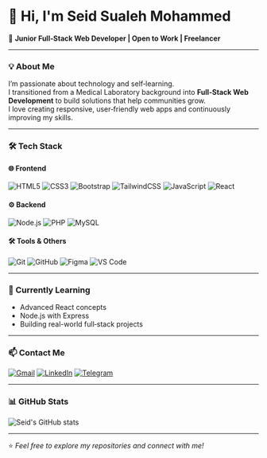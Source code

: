 

# 👋 Hi, I'm Seid Sualeh Mohammed  
🚀 **Junior Full‑Stack Web Developer | Open to Work | Freelancer**

---

### 💡 About Me
I’m passionate about technology and self‑learning.  
I transitioned from a Medical Laboratory background into **Full‑Stack Web Development** to build solutions that help communities grow.  
I love creating responsive, user‑friendly web apps and continuously improving my skills.

---

### 🛠 Tech Stack
#### 🌐 Frontend
![HTML5](https://img.shields.io/badge/-HTML5-orange?logo=html5&logoColor=white)
![CSS3](https://img.shields.io/badge/-CSS3-blue?logo=css3&logoColor=white)
![Bootstrap](https://img.shields.io/badge/-Bootstrap-563D7C?logo=bootstrap&logoColor=white)
![TailwindCSS](https://img.shields.io/badge/-TailwindCSS-06B6D4?logo=tailwindcss&logoColor=white)
![JavaScript](https://img.shields.io/badge/-JavaScript-F7DF1E?logo=javascript&logoColor=black)
![React](https://img.shields.io/badge/-React-61DAFB?logo=react&logoColor=black)

#### ⚙️ Backend
![Node.js](https://img.shields.io/badge/-Node.js-339933?logo=node.js&logoColor=white)
![PHP](https://img.shields.io/badge/-PHP-777BB4?logo=php&logoColor=white)
![MySQL](https://img.shields.io/badge/-MySQL-4479A1?logo=mysql&logoColor=white)

#### 🛠 Tools & Others
![Git](https://img.shields.io/badge/-Git-F05032?logo=git&logoColor=white)
![GitHub](https://img.shields.io/badge/-GitHub-181717?logo=github&logoColor=white)
![Figma](https://img.shields.io/badge/-Figma-F24E1E?logo=figma&logoColor=white)
![VS Code](https://img.shields.io/badge/-VS%20Code-007ACC?logo=visual-studio-code&logoColor=white)

---

### 🌱 Currently Learning
- Advanced React concepts
- Node.js with Express
- Building real-world full‑stack projects

---

### 📫 Contact Me
[![Gmail](https://img.shields.io/badge/Gmail-D14836?style=for-the-badge&logo=gmail&logoColor=white)](mailto:plshireseid@gmail.com)
[![LinkedIn](https://img.shields.io/badge/LinkedIn-0077B5?style=for-the-badge&logo=linkedin&logoColor=white)](seid-sualih)
[![Telegram](https://img.shields.io/badge/Telegram-2CA5E0?style=for-the-badge&logo=telegram&logoColor=white)](seid6363)

---

### 📊 GitHub Stats
![Seid's GitHub stats](https://github-readme-stats.vercel.app/api?username=seid-sualeh&show_icons=true&theme=radical)

---

⭐️ *Feel free to explore my repositories and connect with me!*
